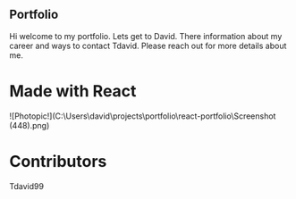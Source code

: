 ## Portfolio 

Hi welcome to my portfolio. Lets get to David. There information about my career and ways to contact Tdavid. Please reach out for more details about me. 

# Made with React
![Photopic!](C:\Users\david\projects\portfolio\react-portfolio\Screenshot (448).png)


# Contributors
Tdavid99

